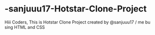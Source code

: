 # -sanjuuu17-Hotstar-Clone-Project

Hiii Coders, This is Hotstar Clone Project created by @sanjuuu17 / me bu sing HTML and CSS
